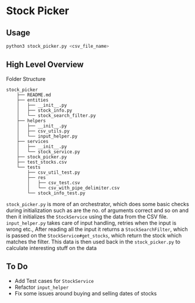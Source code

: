 # Stock Picker

## Usage

```bash
python3 stock_picker.py <csv_file_name>
```

## High Level Overview

Folder Structure
```
stock_picker
    ├── README.md
    ├── entities
    │   ├── __init__.py
    │   ├── stock_info.py
    │   └── stock_search_filter.py
    ├── helpers
    │   ├── __init__.py
    │   ├── csv_utils.py
    │   └── input_helper.py
    ├── services
    │   ├── __init__.py
    │   └── stock_service.py
    ├── stock_picker.py
    ├── test_stocks.csv
    └── tests
        ├── csv_util_test.py
        ├── res
        │   ├── csv_test.csv
        │   └── csv_with_pipe_delimiter.csv
        └── stock_info_test.py
```

`stock_picker.py` is more of an orchestrator, which does some basic checks during initialization such as are the no. of arguments correct and so on and then it initializes the `StockService` using the data from the CSV file.
`input_helper.py` takes care of input handling, retries when the input is wrong etc., After reading all the input it returns a `StockSearchFilter`, which is passed on the `StockService#get_stocks`, which return the stock which matches the filter.
This data is then used back in the `stock_picker.py` to calculate interesting stuff on the data

## To Do

* Add Test cases for `StockService`
* Refactor `input_helper`
* Fix some issues around buying and selling dates of stocks